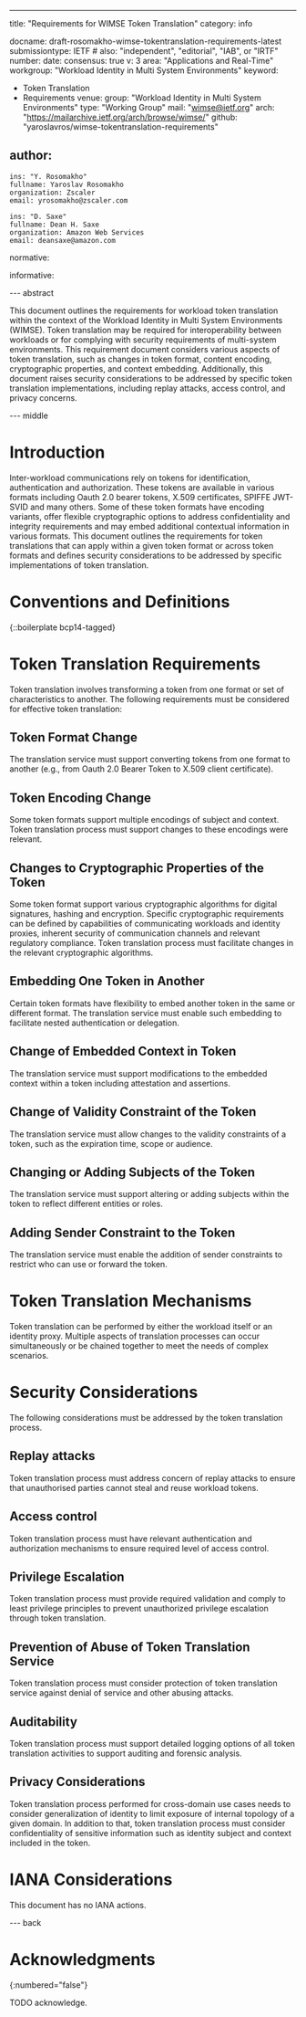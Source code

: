 ---
title: "Requirements for WIMSE Token Translation"
category: info

docname: draft-rosomakho-wimse-tokentranslation-requirements-latest
submissiontype: IETF  # also: "independent", "editorial", "IAB", or "IRTF"
number:
date:
consensus: true
v: 3
area: "Applications and Real-Time"
workgroup: "Workload Identity in Multi System Environments"
keyword:
 - Token Translation
 - Requirements
venue:
  group: "Workload Identity in Multi System Environments"
  type: "Working Group"
  mail: "wimse@ietf.org"
  arch: "https://mailarchive.ietf.org/arch/browse/wimse/"
  github: "yaroslavros/wimse-tokentranslation-requirements"

author:
 -
    ins: "Y. Rosomakho"
    fullname: Yaroslav Rosomakho
    organization: Zscaler
    email: yrosomakho@zscaler.com
    
    ins: "D. Saxe"
    fullname: Dean H. Saxe
    organization: Amazon Web Services
    email: deansaxe@amazon.com

normative:

informative:


--- abstract

This document outlines the requirements for workload token translation within the context of the Workload Identity in Multi System Environments (WIMSE). Token translation may be required for interoperability between workloads or for complying with security requirements of multi-system environments. This requirement document considers various aspects of token translation, such as changes in token format, content encoding, cryptographic properties, and context embedding. Additionally, this document raises security considerations to be addressed by specific token translation implementations, including replay attacks, access control, and privacy concerns.


--- middle

# Introduction

Inter-workload communications rely on tokens for identification, authentication and authorization. These tokens are available in various formats including Oauth 2.0 bearer tokens, X.509 certificates, SPIFFE JWT-SVID and many others. Some of these token formats have encoding variants, offer flexible cryptographic options to address confidentiality and integrity requirements and may embed additional contextual information in various formats. This document outlines the requirements for token translations that can apply within a given token format or across token formats and defines security considerations to be addressed by specific implementations of token translation.

# Conventions and Definitions

{::boilerplate bcp14-tagged}

# Token Translation Requirements

Token translation involves transforming a token from one format or set of characteristics to another. The following requirements must be considered for effective token translation:

## Token Format Change

The translation service must support converting tokens from one format to another (e.g., from Oauth 2.0 Bearer Token to X.509 client certificate).

## Token Encoding Change

Some token formats support multiple encodings of subject and context. Token translation process must support changes to these encodings were relevant.

## Changes to Cryptographic Properties of the Token

Some token format support various cryptographic algorithms for digital signatures, hashing and encryption. Specific cryptographic requirements can be defined by capabilities of communicating workloads and identity proxies, inherent security of communication channels and relevant regulatory compliance. Token translation process must facilitate changes in the relevant cryptographic algorithms.

## Embedding One Token in Another

Certain token formats have flexibility to embed another token in the same or different format. The translation service must enable such embedding to facilitate nested authentication or delegation.

## Change of Embedded Context in Token

The translation service must support modifications to the embedded context within a token including attestation and assertions.

## Change of Validity Constraint of the Token

The translation service must allow changes to the validity constraints of a token, such as the expiration time, scope or audience.

## Changing or Adding Subjects of the Token

The translation service must support altering or adding subjects within the token to reflect different entities or roles.

## Adding Sender Constraint to the Token

The translation service must enable the addition of sender constraints to restrict who can use or forward the token.

# Token Translation Mechanisms

Token translation can be performed by either the workload itself or an identity proxy. Multiple aspects of translation processes can occur simultaneously or be chained together to meet the needs of complex scenarios.

# Security Considerations

The following considerations must be addressed by the token translation process.

## Replay attacks

Token translation process must address concern of replay attacks to ensure that unauthorised parties cannot steal and reuse workload tokens.

## Access control

Token translation process must have relevant authentication and authorization mechanisms to ensure required level of access control.

## Privilege Escalation

Token translation process must provide required validation and comply to least privilege principles to prevent unauthorized privilege escalation through token translation.

## Prevention of Abuse of Token Translation Service

Token translation process must consider protection of token translation service against denial of service and other abusing attacks.

## Auditability

Token translation process must support detailed logging options of all token translation activities to support auditing and forensic analysis.

## Privacy Considerations

Token translation process performed for cross-domain use cases needs to consider generalization of identity to limit exposure of internal topology of a given domain. In addition to that, token translation process must consider confidentiality of sensitive information such as identity subject and context included in the token.

# IANA Considerations

This document has no IANA actions.


--- back

# Acknowledgments
{:numbered="false"}

TODO acknowledge.
